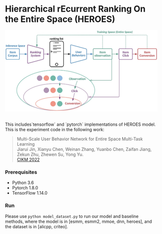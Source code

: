 # Hierarchical rEcurrent Ranking On the Entire Space (HEROES)

<p align="center">
  <img src="image/heroes.png" width="550">
  <br />
  <br />
</p>
This includes`tensorflow` and `pytorch` implementations of HEROES model. This is the experiment code in the following work:




> Multi-Scale User Behavior Network for Entire Space Multi-Task Learning </br>
Jiarui Jin, Xianyu Chen, Weinan Zhang, Yuanbo Chen, Zaifan Jiang, Zekun Zhu, Zhewen Su, Yong Yu. </br>
[CIKM 2022](https://jinjiarui.github.io/paper.html)


### Prerequisites
- Python 3.6
- Pytorch 1.8.0
- TensorFlow 1.14.0

### Run
Please use `python model_dataset.py` to run our model and baseline methods, where the model is in [esmm, esmm2, mmoe, dnn, heroes], and the dataset is in [alicpp, criteo].
